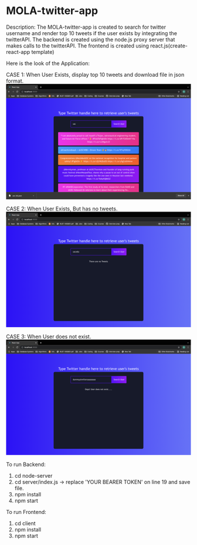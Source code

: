 # MOLA-twitter-app
Description: The MOLA-twitter-app is created to search for twitter username and render top 10 tweets if the user exists by integrating the twitterAPI.
The backend is created using the node.js proxy server that makes calls to the twitterAPI.
The frontend is created using react.js(create-react-app template)

Here is the look of the Application:


CASE 1: When User Exists, display top 10 tweets and download file in json format.
![alt text](https://github.com/rashmibhaskar/MOLA-twitter-app/blob/master/App_Screenshots/User%20Exists.png?raw=true)


CASE 2: When  User Exists, But has no tweets.
![alt text](https://github.com/rashmibhaskar/MOLA-twitter-app/blob/master/App_Screenshots/User%20Exists_No%20Tweets.png?raw=true)


CASE 3: When User does not exist.
![alt text](https://github.com/rashmibhaskar/MOLA-twitter-app/blob/master/App_Screenshots/User%20Does%20Not%20exist.png?raw=true)


To run Backend:
  1. cd node-server
  2. cd server/index.js -> replace 'YOUR BEARER TOKEN' on line 19 and save file.
  3. npm install
  4. npm start

To run Frontend:
  1. cd client
  2. npm install
  3. npm start
